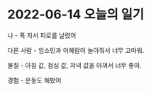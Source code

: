# 2022-06-14 오늘의 일기
나 - 푹 자서 피로를 날렸어 

다른 사람 - 임소민과 이혜람이 놀아줘서 너무 고마워.

물질 - 아침 값, 점심 값, 저녁 값을 아껴서 너무 좋아.

경험 - 운동도 해봤어
